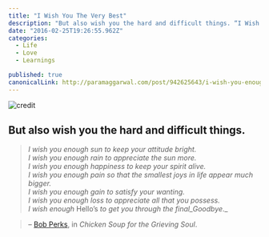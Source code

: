 ```yaml
---
title: "I Wish You The Very Best"
description: "But also wish you the hard and difficult things. “I Wish You The Very Best” is published by Param Aggarwal"
date: "2016-02-25T19:26:55.962Z"
categories: 
  - Life
  - Love
  - Learnings

published: true
canonicalLink: http://paramaggarwal.com/post/942625643/i-wish-you-enough-sun-to-keep-your-attitude
---
```


![[credit](https://unsplash.com/photos/JYFmYif4n70)](/img/1*s6ooQBLP3F1eIWzaWJ8Nkg.jpeg)

## But also wish you the hard and difficult things.

> _I wish you enough sun to keep your attitude bright.  
> I wish you enough rain to appreciate the sun more.  
> I wish you enough happiness to keep your spirit alive.  
> I wish you enough pain so that the smallest joys in life appear much bigger.  
> I wish you enough gain to satisfy your wanting.  
> I wish you enough loss to appreciate all that you possess.  
> I wish enough_ Hello’s _to get you through the final_Goodbye_._

> – [Bob Perks](http://www.bobperks.com/wish.htm), in _Chicken Soup for the Grieving Soul_.
